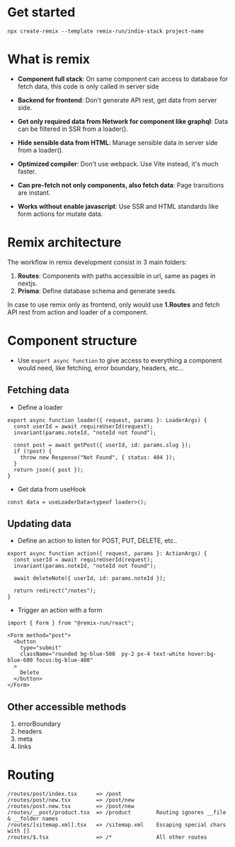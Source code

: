 Get started
==============================================================

```
npx create-remix --template remix-run/indie-stack project-name
```

What is remix
==============================================================

- **Component full stack**: On same component can access to database for fetch data, this code is only called in server side

- **Backend for frontend**: Don't generate API rest, get data from server side.

- **Get only required data from Network for component like graphql**: Data can be filtered in SSR from a loader().

- **Hide sensible data from HTML**: Manage sensible data in server side from a loader().

- **Optimized compiler**: Don't use webpack. Use Vite instead, it's much faster.

- **Can pre-fetch not only components, also fetch data**: Page transitions are instant.

- **Works without enable javascript**: Use SSR and HTML standards like form actions for mutate data.

Remix architecture
==============================================================

The workflow in remix development consist in 3 main folders:

1. **Routes**: Components with paths accessible in url, same as pages in nextjs.
2. **Prisma**: Define database schema and generate seeds.

In case to use remix only as frontend, only would use **1.Routes** and fetch API rest from action and loader of a component.

Component structure
==============================================================

- Use `export async function` to give access to everything a component would need, like fetching, error boundary, headers, etc...

## Fetching data

- Define a loader

```
export async function loader({ request, params }: LoaderArgs) {
  const userId = await requireUserId(request);
  invariant(params.noteId, "noteId not found");

  const post = await getPost({ userId, id: params.slug });
  if (!post) {
    throw new Response("Not Found", { status: 404 });
  }
  return json({ post });
}
```

- Get data from useHook

```
const data = useLoaderData<typeof loader>();
```

## Updating data

- Define an action to listen for POST, PUT, DELETE, etc..

```
export async function action({ request, params }: ActionArgs) {
  const userId = await requireUserId(request);
  invariant(params.noteId, "noteId not found");

  await deleteNote({ userId, id: params.noteId });

  return redirect("/notes");
}
```

- Trigger an action with a form

```
import { Form } from "@remix-run/react";

<Form method="post">
  <button
    type="submit"
    className="rounded bg-blue-500  py-2 px-4 text-white hover:bg-blue-600 focus:bg-blue-400"
  >
    Delete
  </button>
</Form>
```

## Other accessible methods

1. errorBoundary
2. headers
3. meta
4. links

Routing
==============================================================

```
/routes/post/index.tsx      => /post
/routes/post/new.tsx        => /post/new
/routes/post.new.tsx        => /post/new
/routes/__post/product.tsx  => /product        Routing ignores __file & __folder names
/routes/[sitemap.xml].tsx   => /sitemap.xml    Escaping special chars with []
/routes/$.tsx               => /*              All other routes
```

